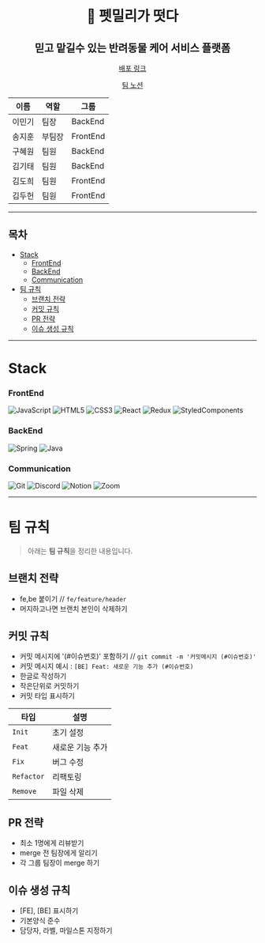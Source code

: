 <div align=center>


#  🐾 펫밀리가 떳다 

## 믿고 맡길수 있는 반려동물 케어 서비스 플랫폼 

[배포 링크](http://petmily.shop/)

[팀 노션](https://zrr.kr/bFkU)

| 이름   | 역할   | 그룹     |
| ------ | ------ | -------- |
| 이민기 | 팀장   | BackEnd  |
| 송지훈 | 부팀장 | FrontEnd |
| 구혜원 | 팀원   | BackEnd  |
| 김기태 | 팀원   | BackEnd  |
| 김도희 | 팀원   | FrontEnd |
| 김두헌 | 팀원   | FrontEnd |

</div>

---

## 목차

- [Stack](#stack)
  - [FrontEnd](#frontend)
  - [BackEnd](#backend)
  - [Communication](#communication)
- [팀 규칙](#팀-규칙)
  - [브랜치 전략](#브랜치-전략)
  - [커밋 규칙](#커밋-규칙)
  - [PR 전략](#pr-전략)
  - [이슈 생성 규칙](#이슈-생성-규칙)

---

# Stack

### FrontEnd

![JavaScript](https://img.shields.io/badge/JavaScript-F7DF1E?style=for-the-badge&logo=JavaScript&logoColor=white)
![HTML5](https://img.shields.io/badge/HTML5-E34F26?style=for-the-badge&logo=HTML5&logoColor=white)
![CSS3](https://img.shields.io/badge/CSS3-1572B6?style=for-the-badge&logo=CSS3&logoColor=white)
![React](https://img.shields.io/badge/React-61DAFB?style=for-the-badge&logo=React&logoColor=black)
![Redux](https://img.shields.io/badge/Redux-764ABC?style=for-the-badge&logo=Redux&logoColor=white)
![StyledComponents](https://img.shields.io/badge/StyledComponents-DB7093?style=for-the-badge&logo=styled-components&logoColor=white)

### BackEnd

![Spring](https://img.shields.io/badge/Spring-6DB33F?style=for-the-badge&logo=Spring&logoColor=white)
![Java](https://img.shields.io/badge/Java-007396?style=for-the-badge&logo=Java&logoColor=white)

### Communication

![Git](https://img.shields.io/badge/Git-F05032?style=for-the-badge&logo=Git&logoColor=white)
![Discord](https://img.shields.io/badge/Discord-7289DA?style=for-the-badge&logo=Discord&logoColor=white)
![Notion](https://img.shields.io/badge/Notion-000000?style=for-the-badge&logo=Notion&logoColor=white)
![Zoom](https://img.shields.io/badge/Zoom-2D8CFF?style=for-the-badge&logo=Zoom&logoColor=white)

---

# 팀 규칙

> 아래는 **팀 규칙**을 정리한 내용입니다.

## 브랜치 전략

- fe,be 붙이기 // `fe/feature/header`
- 머지하고나면 브랜치 본인이 삭제하기

## 커밋 규칙

- 커밋 메시지에 '(#이슈번호)' 포함하기 // `git commit -m '커밋메시지 (#이슈번호)'`
- 커밋 메시지 예시 : `[BE] Feat: 새로운 기능 추가 (#이슈번호)`
- 한글로 작성하기
- 작은단위로 커밋하기
- 커밋 타입 표시하기

| 타입       | 설명             |
| ---------- | ---------------- |
| `Init`     | 초기 설정        |
| `Feat`     | 새로운 기능 추가 |
| `Fix`      | 버그 수정        |
| `Refactor` | 리팩토링         |
| `Remove`   | 파일 삭제        |

## PR 전략

- 최소 1명에게 리뷰받기
- merge 전 팀장에게 알리기
- 각 그룹 팀장이 merge 하기

## 이슈 생성 규칙

- [FE], [BE] 표시하기
- 기본양식 준수
- 담당자, 라벨, 마일스톤 지정하기
